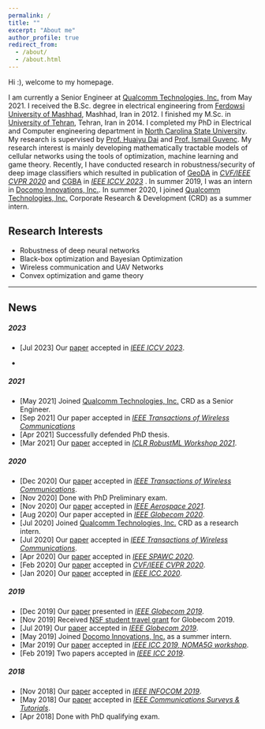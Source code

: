 ```yaml
---
permalink: /
title: ""
excerpt: "About me"
author_profile: true
redirect_from: 
  - /about/
  - /about.html
---
```



Hi :), welcome to my homepage.

I am currently a Senior Engineer at [Qualcomm Technologies, Inc.](https://www.qualcomm.com/) from May 2021. I received the B.Sc. degree in electrical  engineering from  [Ferdowsi University of Mashhad](https://en.um.ac.ir/), Mashhad, Iran in 2012. I finished my M.Sc. in [University of Tehran](https://ut.ac.ir/en), Tehran, Iran in 2014. I completed my PhD  in Electrical and Computer engineering  department in [North Carolina State University](https://www.ncsu.edu/). My research is supervised by [Prof. Huaiyu Dai](https://people.engr.ncsu.edu/hdai/) and [Prof. Ismail Guvenc](https://sites.google.com/site/iguvenc/). My research interest is mainly developing mathematically tractable models of cellular networks using the tools of optimization, machine learning and game theory. Recently, I have conducted research in robustness/security of deep image classifiers which resulted in publication of [GeoDA](https://openaccess.thecvf.com/content_CVPR_2020/papers/Rahmati_GeoDA_A_Geometric_Framework_for_Black-Box_Adversarial_Attacks_CVPR_2020_paper.pdf) in [*CVF/IEEE CVPR 2020*](http://cvpr2020.thecvf.com/) and [CGBA](https://openaccess.thecvf.com/content/ICCV2023/html/Reza_CGBA_Curvature-aware_Geometric_Black-box_Attack_ICCV_2023_paper.html) in [*IEEE ICCV 2023*](https://iccv2023.thecvf.com/) . In summer 2019, I was an intern in [Docomo Innovations, Inc.](https://www.docomoinnovations.com/).  In summer 2020, I joined [Qualcomm Technologies, Inc.](https://www.qualcomm.com/)  Corporate Research & Development (CRD) as a summer intern.



## Research Interests

- Robustness of deep neural networks 
- Black-box optimization and Bayesian Optimization
- Wireless communication and UAV Networks
- Convex optimization and game theory


----
## News
##### 2023
- [Jul 2023]  Our [paper](https://openaccess.thecvf.com/content/ICCV2023/html/Reza_CGBA_Curvature-aware_Geometric_Black-box_Attack_ICCV_2023_paper.html) accepted in [*IEEE ICCV 2023*](https://iccv2023.thecvf.com/).

- 
##### 2021
- [May 2021] Joined [Qualcomm Technologies, Inc.](https://www.qualcomm.com/)  CRD as a Senior Engineer.
- [Sep 2021]  Our paper accepted in [ *IEEE Transactions of Wireless Communications*](https://ieeexplore.ieee.org/xpl/RecentIssue.jsp?punumber=7693)
- [Apr 2021] Successfully defended PhD thesis. 
- [Mar 2021]  Our [paper](https://sites.google.com/connect.hku.hk/robustml-2021/accepted-papers/paper-018) accepted in [ *ICLR RobustML Workshop 2021*](https://sites.google.com/connect.hku.hk/robustml-2021/home).

##### 2020
- [Dec 2020]  Our [paper](https://arxiv.org/abs/2004.06011) accepted in [ *IEEE Transactions of Wireless Communications*](https://ieeexplore.ieee.org/xpl/RecentIssue.jsp?punumber=7693).
- [Nov 2020]  Done with PhD Preliminary exam.
- [Nov 2020] Our [paper](https://ieeexplore.ieee.org/abstract/document/9438162) accepted in [*IEEE Aerospace 2021*](https://aeroconf.org/). 
- [Aug 2020]  Our paper accepted in [*IEEE Globecom 2020*](https://globecom2020.ieee-globecom.org/).
- [Jul 2020] Joined [Qualcomm Technologies, Inc.](https://www.qualcomm.com/)  CRD as a research intern.
- [Jul 2020]  Our [paper](https://ieeexplore.ieee.org/document/9140376) accepted in [ *IEEE Transactions of Wireless Communications*](https://ieeexplore.ieee.org/xpl/RecentIssue.jsp?punumber=7693).
- [Apr 2020]  Our [paper](https://arxiv.org/abs/2005.04585) accepted in [ *IEEE SPAWC 2020*](https://spawc2020.netlify.app/).
- [Feb 2020]  Our [paper](https://openaccess.thecvf.com/content_CVPR_2020/papers/Rahmati_GeoDA_A_Geometric_Framework_for_Black-Box_Adversarial_Attacks_CVPR_2020_paper.pdf) accepted in [*CVF/IEEE CVPR 2020*](http://cvpr2020.thecvf.com/).
- [Jan 2020]  Our [paper](https://arxiv.org/abs/2002.10020) accepted in [*IEEE ICC 2020*](https://icc2020.ieee-icc.org/).
 
##### 2019
- [Dec 2019]  Our [paper](https://arxiv.org/abs/1904.07781) presented in [*IEEE Globecom 2019*](https://globecom2019.ieee-globecom.org/).
- [Nov 2019] Received [NSF student travel grant](https://globecom2019.ieee-globecom.org/program/student-travel-grant-winners) for Globecom 2019.
- [Jul 2019]  Our [paper](https://arxiv.org/abs/1904.07781) accepted in [*IEEE Globecom 2019*](https://globecom2019.ieee-globecom.org/).
- [May 2019] Joined [Docomo Innovations, Inc.](https://www.docomoinnovations.com/) as a summer intern.
- [Mar 2019]  Our [paper](https://ieeexplore.ieee.org/document/8756699) accepted in [*IEEE ICC 2019, NOMA5G workshop*](https://icc2019.ieee-icc.org/workshop/w05-5th-international-workshop-non-orthogonal-multiple-access-techniques-5g).
 - [Feb 2019] Two papers accepted in  [*IEEE ICC 2019*](https://icc2019.ieee-icc.org/).

##### 2018
- [Nov 2018] Our [paper](https://ieeexplore.ieee.org/abstract/document/8737472) accepted in [*IEEE INFOCOM 2019*](https://infocom2019.ieee-infocom.org/).
 - [May 2018] Our [paper](https://ieeexplore.ieee.org/abstract/document/8367785) accepted in [*IEEE Communications Surveys & Tutorials*](https://ieeexplore.ieee.org/xpl/RecentIssue.jsp?punumber=9739).
 - [Apr 2018]  Done with PhD qualifying exam.



